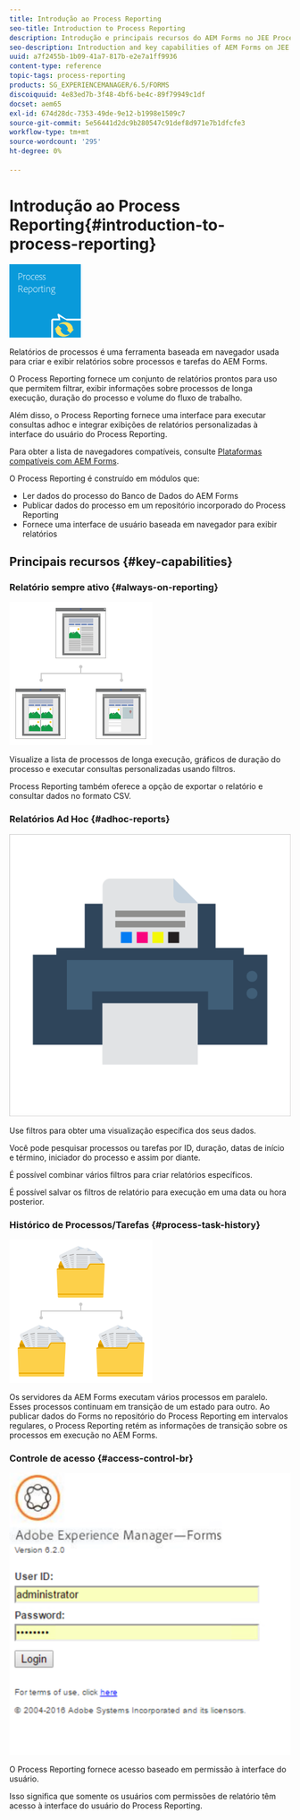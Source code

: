 ```yaml
---
title: Introdução ao Process Reporting
seo-title: Introduction to Process Reporting
description: Introdução e principais recursos do AEM Forms no JEE Process Reporting
seo-description: Introduction and key capabilities of AEM Forms on JEE Process Reporting
uuid: a7f2455b-1b09-41a7-817b-e2e7a1ff9936
content-type: reference
topic-tags: process-reporting
products: SG_EXPERIENCEMANAGER/6.5/FORMS
discoiquuid: 4e83ed7b-3f48-4bf6-be4c-89f79949c1df
docset: aem65
exl-id: 674d28dc-7353-49de-9e12-b1998e1509c7
source-git-commit: 5e56441d2dc9b280547c91def8d971e7b1dfcfe3
workflow-type: tm+mt
source-wordcount: '295'
ht-degree: 0%

---
```


# Introdução ao Process Reporting{#introduction-to-process-reporting}

![relatório de processo](assets/process-reporting.png)

Relatórios de processos é uma ferramenta baseada em navegador usada para criar e exibir relatórios sobre processos e tarefas do AEM Forms.

O Process Reporting fornece um conjunto de relatórios prontos para uso que permitem filtrar, exibir informações sobre processos de longa execução, duração do processo e volume do fluxo de trabalho.

Além disso, o Process Reporting fornece uma interface para executar consultas adhoc e integrar exibições de relatórios personalizadas à interface do usuário do Process Reporting.

Para obter a lista de navegadores compatíveis, consulte [Plataformas compatíveis com AEM Forms](/help/forms/using/aem-forms-jee-supported-platforms.md).

O Process Reporting é construído em módulos que:

* Ler dados do processo do Banco de Dados do AEM Forms
* Publicar dados do processo em um repositório incorporado do Process Reporting
* Fornece uma interface de usuário baseada em navegador para exibir relatórios

## Principais recursos {#key-capabilities}

### Relatório sempre ativo {#always-on-reporting}

![gerenciamento de site](assets/site-management.png)

Visualize a lista de processos de longa execução, gráficos de duração do processo e executar consultas personalizadas usando filtros.

Process Reporting também oferece a opção de exportar o relatório e consultar dados no formato CSV.

### Relatórios Ad Hoc {#adhoc-reports}

![print-&amp;-color](assets/print-&-colour.png)

Use filtros para obter uma visualização específica dos seus dados.

Você pode pesquisar processos ou tarefas por ID, duração, datas de início e término, iniciador do processo e assim por diante.

É possível combinar vários filtros para criar relatórios específicos.

É possível salvar os filtros de relatório para execução em uma data ou hora posterior.

### Histórico de Processos/Tarefas {#process-task-history}

![gerenciamento de arquivos](assets/file-management.png)

Os servidores da AEM Forms executam vários processos em paralelo. Esses processos continuam em transição de um estado para outro. Ao publicar dados do Forms no repositório do Process Reporting em intervalos regulares, o Process Reporting retém as informações de transição sobre os processos em execução no AEM Forms.

### Controle de acesso {#access-control-br}

![sem título](assets/untitled.png)

O Process Reporting fornece acesso baseado em permissão à interface do usuário.

Isso significa que somente os usuários com permissões de relatório têm acesso à interface do usuário do Process Reporting.

